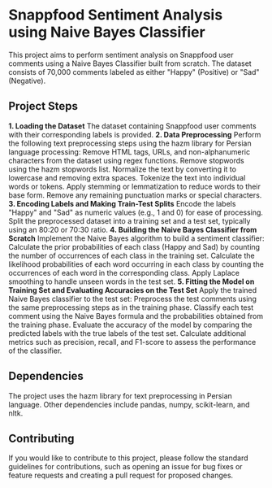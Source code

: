 # Snappfood Sentiment Analysis using Naive Bayes Classifier
This project aims to perform sentiment analysis on Snappfood user comments using a Naive Bayes Classifier built from scratch. The dataset consists of 70,000 comments labeled as either "Happy" (Positive) or "Sad" (Negative).

## Project Steps
**1. Loading the Dataset**
The dataset containing Snappfood user comments with their corresponding labels is provided.
**2. Data Preprocessing**
Perform the following text preprocessing steps using the hazm library for Persian language processing:
Remove HTML tags, URLs, and non-alphanumeric characters from the dataset using regex functions.
Remove stopwords using the hazm stopwords list.
Normalize the text by converting it to lowercase and removing extra spaces.
Tokenize the text into individual words or tokens.
Apply stemming or lemmatization to reduce words to their base form.
Remove any remaining punctuation marks or special characters.
**3. Encoding Labels and Making Train-Test Splits**
Encode the labels "Happy" and "Sad" as numeric values (e.g., 1 and 0) for ease of processing.
Split the preprocessed dataset into a training set and a test set, typically using an 80:20 or 70:30 ratio.
**4. Building the Naive Bayes Classifier from Scratch**
Implement the Naive Bayes algorithm to build a sentiment classifier:
Calculate the prior probabilities of each class (Happy and Sad) by counting the number of occurrences of each class in the training set.
Calculate the likelihood probabilities of each word occurring in each class by counting the occurrences of each word in the corresponding class.
Apply Laplace smoothing to handle unseen words in the test set.
**5. Fitting the Model on Training Set and Evaluating Accuracies on the Test Set**
Apply the trained Naive Bayes classifier to the test set:
Preprocess the test comments using the same preprocessing steps as in the training phase.
Classify each test comment using the Naive Bayes formula and the probabilities obtained from the training phase.
Evaluate the accuracy of the model by comparing the predicted labels with the true labels of the test set.
Calculate additional metrics such as precision, recall, and F1-score to assess the performance of the classifier.
## Dependencies
The project uses the hazm library for text preprocessing in Persian language.
Other dependencies include pandas, numpy, scikit-learn, and nltk.

## Contributing
If you would like to contribute to this project, please follow the standard guidelines for contributions, such as opening an issue for bug fixes or feature requests and creating a pull request for proposed changes.
